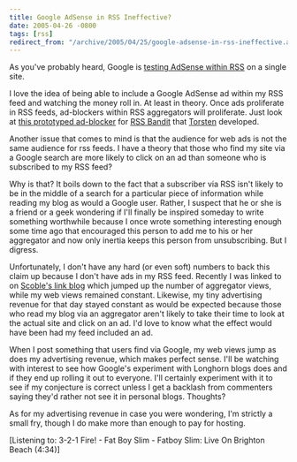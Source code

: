 ```yaml
---
title: Google AdSense in RSS Ineffective?
date: 2005-04-26 -0800
tags: [rss]
redirect_from: "/archive/2005/04/25/google-adsense-in-rss-ineffective.aspx/"
---
```


As you've probably heard, Google is [testing AdSense within
RSS](http://weblogs.asp.net/rmclaws/archive/2005/04/26/404469.aspx) on a
single site.

I love the idea of being able to include a Google AdSense ad within my
RSS feed and watching the money roll in. At least in theory. Once ads
proliferate in RSS feeds, ad-blockers within RSS aggregators will
proliferate. Just look at [this prototyped
ad-blocker](http://www.rendelmann.info/blog/default.aspx?date=2005-03-04)
for [RSS Bandit](http://www.rssbandit.org/) that
[Torsten](http://www.rendelmann.info/blog/) developed.

Another issue that comes to mind is that the audience for web ads is not
the same audience for rss feeds. I have a theory that those who find my
site via a Google search are more likely to click on an ad than someone
who is subscribed to my RSS feed?

Why is that? It boils down to the fact that a subscriber via RSS isn't
likely to be in the middle of a search for a particular piece of
information while reading my blog as would a Google user. Rather, I
suspect that he or she is a friend or a geek wondering if I'll finally
be inspired someday to write something worthwhile because I once wrote
something interesting enough some time ago that encouraged this person
to add me to his or her aggregator and now only inertia keeps this
person from unsubscribing. But I digress.

Unfortunately, I don't have any hard (or even soft) numbers to back this
claim up because I don't have ads in my RSS feed. Recently I was linked
to on [Scoble's link blog](http://www.scobleizer.com/linkblog/) which
jumped up the number of aggregator views, while my web views remained
constant. Likewise, my tiny advertising revenue for that day stayed
constant as would be expected because those who read my blog via an
aggregator aren't likely to take their time to look at the actual site
and click on an ad. I'd love to know what the effect would have been had
my feed included an ad.

When I post something that users find via Google, my web views jump as
does my advertising revenue, which makes perfect sense. I'll be watching
with interest to see how Google's experiment with Longhorn blogs does
and if they end up rolling it out to everyone. I'll certainly experiment
with it to see if my conjecture is correct unless I get a backlash from
commenters saying they'd rather not see it in personal blogs. Thoughts?

As for my advertising revenue in case you were wondering, I'm strictly a
small fry, though I do make more than enough to pay for hosting.

[Listening to: 3-2-1 Fire! - Fat Boy Slim - Fatboy Slim: Live On
Brighton Beach (4:34)]


